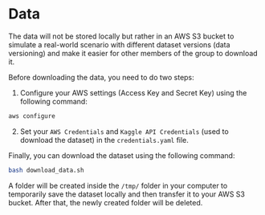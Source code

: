 # Data

The data will not be stored locally but rather in an AWS S3 bucket to simulate a real-world scenario with different dataset versions (data versioning) and make it easier for other members of the group to download it.

Before downloading the data, you need to do two steps:

1. Configure your AWS settings (Access Key and Secret Key) using the following command:

```bash
aws configure
```

2. Set your `AWS Credentials` and `Kaggle API Credentials` (used to download the dataset) in the `credentials.yaml` file.

Finally, you can download the dataset using the following command:

```bash
bash download_data.sh
```

A folder will be created inside the `/tmp/` folder in your computer to temporarily save the dataset locally and then transfer it to your AWS S3 bucket. After that, the newly created folder will be deleted.